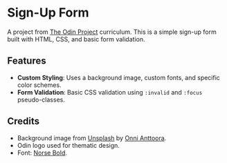 # Sign-Up Form

A project from [The Odin Project](https://www.theodinproject.com) curriculum. This is a simple sign-up form built with HTML, CSS, and basic form validation.

## Features

- **Custom Styling**: Uses a background image, custom fonts, and specific color schemes.
- **Form Validation**: Basic CSS validation using `:invalid` and `:focus` pseudo-classes.


## Credits

- Background image from [Unsplash](https://unsplash.com/photos/two-person-standing-on-mountain-peak-V0ewiS1dGIE) by [Onni Anttoora](https://unsplash.com/@onnia).
- Odin logo used for thematic design.
- Font: [Norse Bold](https://www.dafont.com/norse.font).

